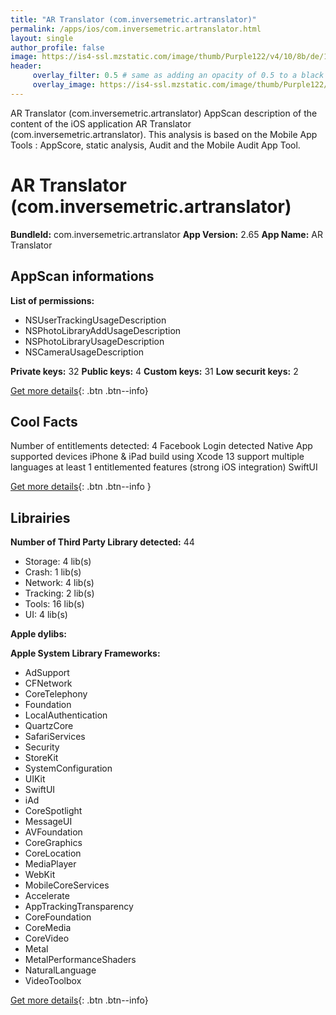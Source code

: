 ```yaml
---
title: "AR Translator (com.inversemetric.artranslator)"
permalink: /apps/ios/com.inversemetric.artranslator.html
layout: single
author_profile: false
image: https://is4-ssl.mzstatic.com/image/thumb/Purple122/v4/10/8b/de/108bde09-c7da-9965-6f9e-554de2095c8f/AppIcon-1-1x_U007emarketing-0-7-0-sRGB-85-220.png/512x512bb.jpg
header: 
     overlay_filter: 0.5 # same as adding an opacity of 0.5 to a black background
     overlay_image: https://is4-ssl.mzstatic.com/image/thumb/Purple122/v4/10/8b/de/108bde09-c7da-9965-6f9e-554de2095c8f/AppIcon-1-1x_U007emarketing-0-7-0-sRGB-85-220.png/512x512bb.jpg
---
```

AR Translator (com.inversemetric.artranslator) AppScan description of the content of the iOS application AR Translator (com.inversemetric.artranslator). This analysis is based on the Mobile App Tools : AppScore, static analysis, Audit and the Mobile Audit App Tool.

# AR Translator (com.inversemetric.artranslator)

**BundleId:** com.inversemetric.artranslator
**App Version:** 2.65
**App Name:** AR Translator


## AppScan informations 

**List of permissions:** 
- NSUserTrackingUsageDescription
- NSPhotoLibraryAddUsageDescription
- NSPhotoLibraryUsageDescription
- NSCameraUsageDescription
  
  
**Private keys:** 32
**Public keys:** 4
**Custom keys:** 31
**Low securit keys:** 2
  
[Get more details](/pricing.html){: .btn .btn--info}

## Cool Facts

Number of entitlements detected: 4
Facebook Login detected
Native App
supported devices iPhone & iPad
build using Xcode 13
support multiple languages
at least 1 entitlemented features (strong iOS integration)
SwiftUI
  
[Get more details](/pricing.html){: .btn .btn--info }

## Librairies 
**Number of Third Party Library detected:** 44
- Storage: 4 lib(s)
- Crash: 1 lib(s)
- Network: 4 lib(s)
- Tracking: 2 lib(s)
- Tools: 16 lib(s)
- UI: 4 lib(s)


**Apple dylibs:**


**Apple System Library Frameworks:**
- AdSupport
- CFNetwork
- CoreTelephony
- Foundation
- LocalAuthentication
- QuartzCore
- SafariServices
- Security
- StoreKit
- SystemConfiguration
- UIKit
- SwiftUI
- iAd
- CoreSpotlight
- MessageUI
- AVFoundation
- CoreGraphics
- CoreLocation
- MediaPlayer
- WebKit
- MobileCoreServices
- Accelerate
- AppTrackingTransparency
- CoreFoundation
- CoreMedia
- CoreVideo
- Metal
- MetalPerformanceShaders
- NaturalLanguage
- VideoToolbox


  
[Get more details](/pricing.html){: .btn .btn--info}

